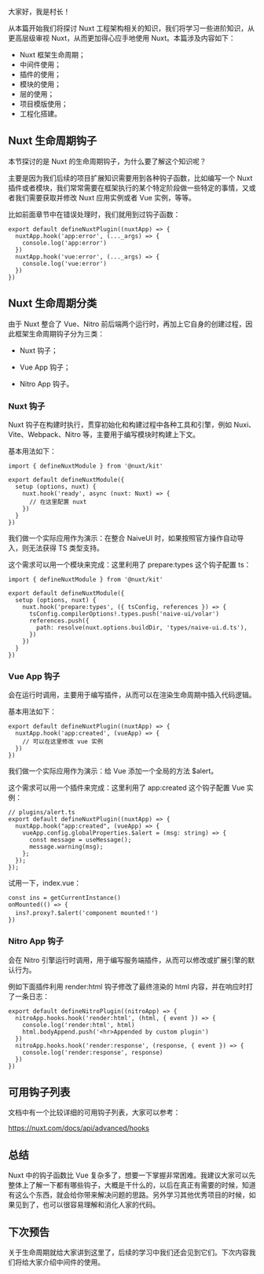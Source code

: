 大家好，我是村长！

从本篇开始我们将探讨 Nuxt 工程架构相关的知识，我们将学习一些进阶知识，从更高层级审视 Nuxt，从而更加得心应手地使用 Nuxt。本篇涉及内容如下：

  * Nuxt 框架生命周期；
  * 中间件使用；
  * 插件的使用；
  * 模块的使用；
  * 层的使用；
  * 项目模版使用；
  * 工程化搭建。

## Nuxt 生命周期钩子

本节探讨的是 Nuxt 的生命周期钩子，为什么要了解这个知识呢？

主要是因为我们后续的项目扩展知识需要用到各种钩子函数，比如编写一个 Nuxt
插件或者模块，我们常常需要在框架执行的某个特定阶段做一些特定的事情，又或者我们需要获取并修改 Nuxt 应用实例或者 Vue 实例，等等。

比如前面章节中在错误处理时，我们就用到过钩子函数：

    
    
    export default defineNuxtPlugin((nuxtApp) => {
      nuxtApp.hook('app:error', (..._args) => {
        console.log('app:error')
      })
      nuxtApp.hook('vue:error', (..._args) => {
        console.log('vue:error')
      })
    })
    

## Nuxt 生命周期分类

由于 Nuxt 整合了 Vue、Nitro 前后端两个运行时，再加上它自身的创建过程，因此框架生命周期钩子分为三类：

  * Nuxt 钩子；

  * Vue App 钩子；

  * Nitro App 钩子。

### Nuxt 钩子

Nuxt 钩子在构建时执行，贯穿初始化和构建过程中各种工具和引擎，例如 Nuxi、Vite、Webpack、Nitro 等，主要用于编写模块时构建上下文。

基本用法如下：

    
    
    import { defineNuxtModule } from '@nuxt/kit'
    
    export default defineNuxtModule({
      setup (options, nuxt) {
        nuxt.hook('ready', async (nuxt: Nuxt) => { 
          // 在这里配置 nuxt
        })
      }
    })
    

我们做一个实际应用作为演示：在整合 NaiveUI 时，如果按照官方操作自动导入，则无法获得 TS 类型支持。

这个需求可以用一个模块来完成：这里利用了 prepare:types 这个钩子配置 ts：

    
    
    import { defineNuxtModule } from '@nuxt/kit'
    
    export default defineNuxtModule({
      setup (options, nuxt) {
        nuxt.hook('prepare:types', ({ tsConfig, references }) => {
          tsConfig.compilerOptions!.types.push('naive-ui/volar')
          references.push({
            path: resolve(nuxt.options.buildDir, 'types/naive-ui.d.ts'),
          })
        })
      }
    })
    

### Vue App 钩子

会在运行时调用，主要用于编写插件，从而可以在渲染生命周期中插入代码逻辑。

基本用法如下：

    
    
    export default defineNuxtPlugin((nuxtApp) => {
      nuxtApp.hook('app:created', (vueApp) => {
        // 可以在这里修改 vue 实例
      })
    })
    

我们做一个实际应用作为演示：给 Vue 添加一个全局的方法 $alert。

这个需求可以用一个插件来完成：这里利用了 app:created 这个钩子配置 Vue 实例：

    
    
    // plugins/alert.ts
    export default defineNuxtPlugin((nuxtApp) => {
      nuxtApp.hook("app:created", (vueApp) => {
        vueApp.config.globalProperties.$alert = (msg: string) => {
          const message = useMessage();
          message.warning(msg);
        };
      });
    });
    

试用一下，index.vue：

    
    
    const ins = getCurrentInstance()
    onMounted(() => {
      ins?.proxy?.$alert('component mounted！')
    })
    

### Nitro App 钩子

会在 Nitro 引擎运行时调用，用于编写服务端插件，从而可以修改或扩展引擎的默认行为。

例如下面插件利用 render:html 钩子修改了最终渲染的 html 内容，并在响应时打了一条日志：

    
    
    export default defineNitroPlugin((nitroApp) => {
      nitroApp.hooks.hook('render:html', (html, { event }) => {
        console.log('render:html', html)
        html.bodyAppend.push('<hr>Appended by custom plugin')
      })
      nitroApp.hooks.hook('render:response', (response, { event }) => {
        console.log('render:response', response)
      })
    })
    

## 可用钩子列表

文档中有一个比较详细的可用钩子列表，大家可以参考：

<https://nuxt.com/docs/api/advanced/hooks>

## 总结

Nuxt 中的钩子函数比 Vue
复杂多了，想要一下掌握非常困难。我建议大家可以先整体上了解一下都有哪些钩子，大概是干什么的，以后在真正有需要的时候，知道有这么个东西，就会给你带来解决问题的思路。另外学习其他优秀项目的时候，如果见到了，也可以很容易理解和消化人家的代码。

## 下次预告

关于生命周期就给大家讲到这里了，后续的学习中我们还会见到它们。下次内容我们将给大家介绍中间件的使用。

